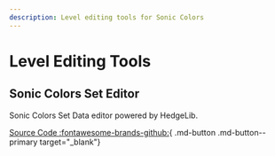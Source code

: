 ```yaml
---
description: Level editing tools for Sonic Colors
---
```

# Level Editing Tools

## Sonic Colors Set Editor
Sonic Colors Set Data editor powered by HedgeLib.

[Source Code :fontawesome-brands-github:](https://github.com/SKmaric/Sonic-Colors-Set-Editor){ .md-button .md-button--primary target="_blank"}